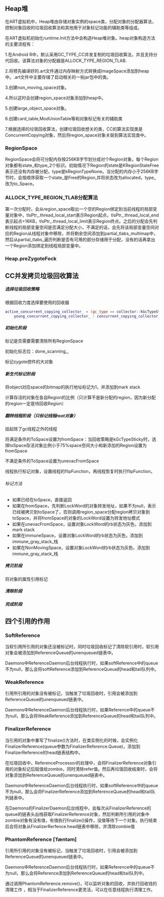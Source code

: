 ## Heap堆

在ART虚拟机中，Heap堆由存储对象实例的space类，分配对象的分配器算法，控制对象回收的垃圾回收算法和其他用于对象标记功能的辅助类等组成。

在ART虚拟机初始化runtime.Init方法中会构造Heap堆对象。heap对象构造方法的主要流程有：

1.在Android R中，默认采用GC_TYPE_CC并发复制的垃圾回收算法，并且支持分代回收。该算法对象的分配器是ALLOCK_TYPE_REGION_TLAB.

2.将预先编译好的.art文件通过内存映射方式转换成ImageSpace添加到heap中。.art文件中主要存储了启动相关的一些jar包中的类。

3.创建non_moving_space对象。

4.所以这时会创建region_space对象添加到heap中。

5.创建large_object_space对象。

6.创建card_table,ModUnionTable等和对象标记有关的辅助类

7.根据选择的垃圾回收算法，创建垃圾回收想关的类，CC的算法实现类是ConcurrentCopying对象，然后将region_space对象关联到算法实现类中。

### RegionSpace

RegionSpace会将可分配内存按256KB字节划分成对个Region对象。每个Region对象都有state_和type_2个标识。初始情况下Region的state是KRegionStateFree表示还没有内存被分配，type是kRegionTypeNone。当分配的内存小于256KB字节时，会按顺序获取一个state_是Free的Region,并将状态改为allocated，type_改为to_Space。

### ALLOCK_TYPE_REGION_TLAB分配算法

第一次分配时，会从region_space取出一个空的Region绑定到当前线程的局部变量对象中，tlsPtr_.thread_local_start表示Region起点，tlsPtr_.thread_local_end表示起点+16KB，tlsPtr_.thread_local_limit表示Region终点。之后的分配会先判断线程的局部变量空间是否满足分配大小，不满足的话，会先将该局部变量空间对应的Region从线程对象中移除，并将剩余空间添加到partial_tlabs_multimap中，然后从partial_tlabs_遍历判断是否有可用的部分存储用于分配，没有的话再拿出一个Region添加绑定到线程局部变量中。

### Heap.preZygoteFock



## CC并发拷贝垃圾回收算法

##### 选择垃圾回收策略

根据回收力度选择要使用的回收器

```c++
active_concurrent_copying_collector_ = (gc_type == collector::kGcTypeSticky) ?
    young_concurrent_copying_collector_ : concurrent_copying_collector_;
```

##### 初始化阶段

标记是否需要需要清除所有RegionSpace

初始化标志位：done_scanning_,

标记zygote控件的大对象

##### 新生代标记阶段

将object对应space的bitmap的执行地址标记为1，并添加到mark stack

计算存活的对象在各自Region的比例（只计算不是新分配的region，因为新分配的region一定是待回收Region）

##### 翻转线程阶段（只标记线程root对象）

挂起除了gc线程之外的线程

将满足条件的ToSpace设置为fromSpace：当回收策略是kGcTypeSticky时，选择toSpace存活对象比例小于75%space空间大小和新添加的Region设置为fromSpace

不满足条件的ToSpace设置为unevacFromSpace

线程执行标记对象，设置线程的flipFunction，再线程恢复时执行flipFunction。

###### 标记方法

* 如果已经在toSpace，直接返回
* 如果在fromSpace，先判断LockWord的对象转发地址，如果不为null，表示已经被拷贝到toSpace了，否则调用region_space分配region拷贝对象到toSpace，并将fromSpace的对象的LockWord设置为转发地址模式
* 如果在unevacFromSpace，设置对象LockWord的rb状态为灰色，添加到mark stack
* 如果在immuneSpace，设置对象LockWord的rb状态为灰色，添加到immune_gray_stack_栈
* 如果在NonMovingSpace，设置对象LockWord的rb状态为灰色，添加到immune_gray_stack_栈

##### 拷贝阶段

将对象的属性引用标记

##### 清除阶段



##### 完成阶段









## 四个引用的作用

### SoftReference

当软引用所引用的对象还没被标记时，同时垃圾回收标记了清除软引用时，软引用对象会被添加到ReferenceQueue的unenqueued链表中。

Daemons中ReferenceDaemon后台线程执行时，如果softReference中的queue不为null，那么会将softReference添加到ReferenceQueue的head和tail队列中。

### WeakReference

引用所引用的对象没有被标记，当触发了垃圾回收时，引用会被添加到ReferenceQueue的unenqueued链表中。

Daemons中ReferenceDaemon后台线程执行时，如果Reference中的queue不为null，那么会将WeakReference添加到ReferenceQueue的head和tail队列中。

### FinalizerReference

当引用的对象中重写了finalize()方法时，在类实例化的时候，会实例化FinalizerReference(queue参数为FinalizerReference.Queue)，添加到FinalizerReference的head链表结构中。

在垃圾回收中，ReferenceProcessor的处理中，会将FinalizerReference对象引用的对象标记后赋值给zombie，同时清除refer值。然后再垃圾回收结束时，会将对象添加到ReferenceQueue的unenqueued链表中。

Daemons中ReferenceDaemon后台线程执行时，如果softReference中的queue不为null，那么会将FinalizerReference添加到ReferenceQueue的head和tail队列链表中。

在Daemons的FinalizerDaemon后台线程中，会每次从FinalizerReference的queue的链表头出栈获取FinalizerReference对象，然后判断所引用的对象中zombie对象有没有值，有值执行finalize()操作，没值等待下一个对象。执行结束后会将对象从FinalizerRerfence.head链表中移除，并清除zombie值

### PhantomReference [ˈfæntəm] 

引用所引用的对象没有被标记，当触发了垃圾回收时，引用会被添加到ReferenceQueue的unenqueued链表中。

Daemons中ReferenceDaemon后台线程执行时，如果Reference中的queue不为null，那么会将Reference添加到ReferenceQueue的head和tail队列中。

通过调用PhantomReference.remove()，可以监听对象的回收，并执行回收钱的清理工作 ，相当于FinalizerReference更灵活，可以在任意线程执行清理工作。

